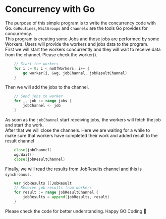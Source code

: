 # Concurrency with Go

The purpose of this simple program is to write the concurrency code with Go. `GoRoutines`, `WaitGroups` and `Channels` are the tools Go provides for concurrency.   
This program is creating some Jobs and those jobs are performed by some Workers. Users will provide the workers and jobs data to the program.   
First we will start the workers concurrently and they will wait to receive data from the channel. Please check the worker().

``` go
	// Start the workers
	for i := 0; i < noOfWorkers; i++ {
		go worker(i, &wg, jobChannel, jobResultChannel)
	}
```

Then we will add the jobs to the channel. 

```go
	// Send jobs to worker
	for _, job := range jobs {
		jobChannel <- job
	}
```
As soon as the `jobChannel` start receiving jobs, the workers will fetch the job and start the work.   
After that we will close the channels. Here we are waiting for a while to make sure that workers have completed their work and added result to the result channel
```go 
	close(jobChannel)
	wg.Wait()
	close(jobResultChannel)
  ```
  
Finally, we will read the results from JobResults channel and this is `synchronous`.
```go
 	var jobResults []JobResult
	// Receive job results from workers
	for result := range jobResultChannel {
		jobResults = append(jobResults, result)
	}
```   

Please check the code for better understanding. Happy GO Coding :tulip: 
